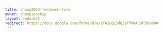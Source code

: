 ```yaml
---
title: champ2023-feedback-form
owner: championship
layout: redirect
redirect: https://docs.google.com/forms/d/e/1FAIpQLSdQJsFfUKACUF5bGMb0Qa3JEEyo25dpzgodAPrg9o3a18J6Dg/viewform
---
```

